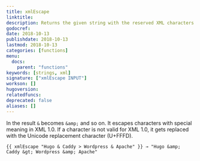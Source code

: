 ```yaml
---
title: xmlEscape
linktitle:
description: Returns the given string with the reserved XML characters escaped.
godocref:
date: 2018-10-13
publishdate: 2018-10-13
lastmod: 2018-10-13
categories: [functions]
menu:
  docs:
    parent: "functions"
keywords: [strings, xml]
signature: ["xmlEscape INPUT"]
workson: []
hugoversion:
relatedfuncs:
deprecated: false
aliases: []
---
```


In the result `&` becomes `&amp;` and so on. It escapes characters with
special meaning in XML 1.0. If a character is not valid for XML 1.0, it
gets replaced with the Unicode replacement character (U+FFFD).

```
{{ xmlEscape "Hugo & Caddy > Wordpress & Apache" }} → "Hugo &amp; Caddy &gt; Wordpress &amp; Apache"
```
